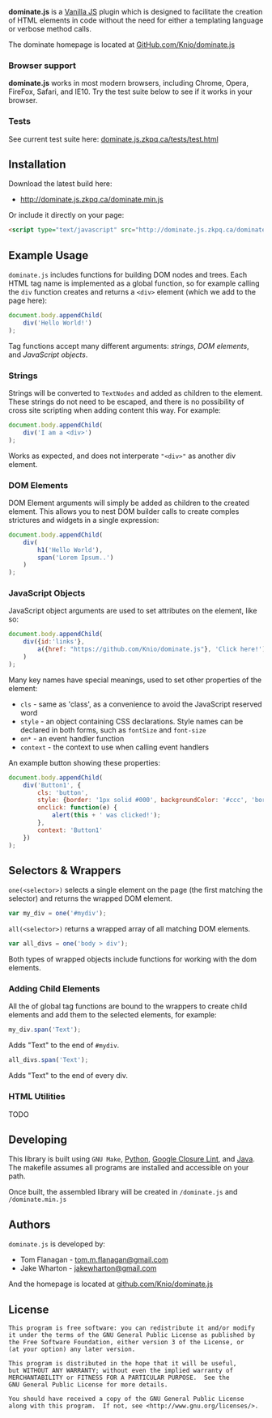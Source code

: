 __dominate.js__ is a [Vanilla JS](http://vanilla-js.com/) plugin which is designed to facilitate the creation of HTML elements in code without the need for either a templating language or verbose method calls.

The dominate homepage is located at [GitHub.com/Knio/dominate.js][1]

### Browser support

__dominate.js__ works in most modern browsers, including Chrome, Opera, FireFox, Safari, and IE10. Try the test suite below to see if it works in your browser.

### Tests

See current test suite here: [dominate.js.zkpq.ca/tests/test.html](http://dominate.js.zkpq.ca/tests/test.html)

Installation
------------

Download the latest build here:

* <http://dominate.js.zkpq.ca/dominate.min.js>

Or include it directly on your page:

```html
<script type="text/javascript" src="http://dominate.js.zkpq.ca/dominate.min.js"></script>
```

Example Usage
-------------

<script type="text/javascript" src="http://dominate.js.zkpq.ca/dominate.min.js"></script>

`dominate.js` includes functions for building DOM nodes and trees. Each HTML tag name is implemented as a global function, so for example calling the `div` function creates and returns a `<div>` element (which we add to the page here):

```javascript
document.body.appendChild(
    div('Hello World!')
);
```

Tag functions accept many different arguments: *strings*, *DOM elements*, and *JavaScript objects*.

### Strings

Strings will be converted to `TextNodes` and added as children to the element. These strings do not need to be escaped, and there is no possibility of cross site scripting when adding content this way. For example:

```javascript
document.body.appendChild(
    div('I am a <div>')
);
```

Works as expected, and does not interperate `"<div>"` as another div element.

### DOM Elements

DOM Element arguments will simply be added as children to the created element. This allows you to nest DOM builder calls to create comples strictures and widgets in a single expression:

```javascript
document.body.appendChild(
    div(
        h1('Hello World'),
        span('Lorem Ipsum..')
    )
);
```

### JavaScript Objects

JavaScript object arguments are used to set attributes on the element, like so:

```javascript
document.body.appendChild(
    div({id:'links'},
        a({href: "https://github.com/Knio/dominate.js"}, 'Click here!')
    )
);
```

Many key names have special meanings, used to set other properties of the element:

* `cls` - same as 'class', as a convenience to avoid the JavaScript reserved word
* `style` - an object containing CSS declarations. Style names can be declared in both forms, such as `fontSize` and `font-size`
* `on*` - an event handler function
* `context` - the context to use when calling event handlers

An example button showing these properties:

```javascript
document.body.appendChild(
    div('Button1', {
        cls: 'button',
        style: {border: '1px solid #000', backgroundColor: '#ccc', 'border-radius': '3px'},
        onclick: function(e) {
            alert(this + ' was clicked!');
        },
        context: 'Button1'
    })
);
```


Selectors & Wrappers
--------------------

`one(<selector>)` selects a single element on the page (the first matching the selector) and returns the wrapped DOM element.

```javascript
var my_div = one('#mydiv');
```

`all(<selector>)` returns a wrapped array of all matching DOM elements.

```javascript
var all_divs = one('body > div');
```

Both types of wrapped objects include functions for working with the dom elements.

### Adding Child Elements

All the of global tag functions are bound to the wrappers to create child elements and add them to the selected elements, for example:

```javascript
my_div.span('Text');
```
Adds "Text" to the end of `#mydiv`.


```javascript
all_divs.span('Text');
```
Adds "Text" to the end of every div.

### HTML Utilities

TODO

Developing
----------

This library is built using `GNU Make`,
[Python][2], [Google Closure Lint][3], and
[Java][4]. The makefile assumes all programs are installed and accessible on your path.

Once built, the assembled library will be created in `/dominate.js` and `/dominate.min.js`


Authors
-------

`dominate.js` is developed by:

 * Tom Flanagan - <tom.m.flanagan@gmail.com>
 * Jake Wharton - <jakewharton@gmail.com>

And the homepage is located at [github.com/Knio/dominate.js](//github.com/Knio/dominate.js)


License
-------

    This program is free software: you can redistribute it and/or modify
    it under the terms of the GNU General Public License as published by
    the Free Software Foundation, either version 3 of the License, or
    (at your option) any later version.

    This program is distributed in the hope that it will be useful,
    but WITHOUT ANY WARRANTY; without even the implied warranty of
    MERCHANTABILITY or FITNESS FOR A PARTICULAR PURPOSE.  See the
    GNU General Public License for more details.

    You should have received a copy of the GNU General Public License
    along with this program.  If not, see <http://www.gnu.org/licenses/>.



 [1]: https://github.com/Knio/dominate.js
 [2]: http://www.python.org/getit/
 [3]: http://code.google.com/closure/utilities/docs/linter_howto.html
 [4]: http://www.java.com/en/download/
 [5]: http://code.google.com/closure/compiler/

